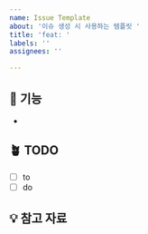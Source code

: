 ```yaml
---
name: Issue Template
about: '이슈 생성 시 사용하는 템플릿 '
title: 'feat: '
labels: ''
assignees: ''

---
```


##  📌 기능
-   

## 🪴 TODO
- [ ] to
- [ ] do

## 💡 참고 자료
